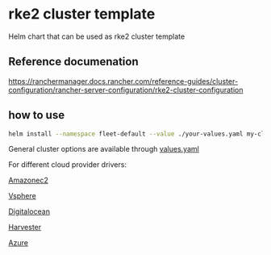 # rke2 cluster template

Helm chart that can be used as rke2 cluster template

## Reference documenation

<https://ranchermanager.docs.rancher.com/reference-guides/cluster-configuration/rancher-server-configuration/rke2-cluster-configuration>

## how to use

```bash
helm install --namespace fleet-default --value ./your-values.yaml my-cluster ./charts
```

General cluster options are available through [values.yaml](./values.yaml)

For different cloud provider drivers:

[Amazonec2](examples/values-aws.yaml)

[Vsphere](examples/values-vsphere.yaml)

[Digitalocean](examples/values-do.yaml)

[Harvester](examples/values-harvester.yaml)

[Azure](examples/values-azure.yaml)
